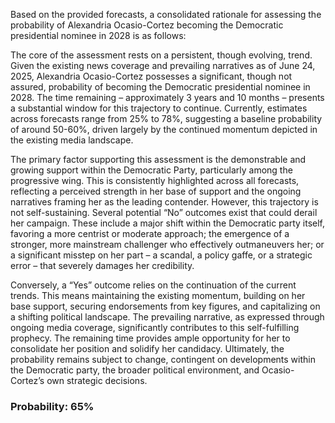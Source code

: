Based on the provided forecasts, a consolidated rationale for assessing the probability of Alexandria Ocasio-Cortez becoming the Democratic presidential nominee in 2028 is as follows:

The core of the assessment rests on a persistent, though evolving, trend. Given the existing news coverage and prevailing narratives as of June 24, 2025, Alexandria Ocasio-Cortez possesses a significant, though not assured, probability of becoming the Democratic presidential nominee in 2028. The time remaining – approximately 3 years and 10 months – presents a substantial window for this trajectory to continue. Currently, estimates across forecasts range from 25% to 78%, suggesting a baseline probability of around 50-60%, driven largely by the continued momentum depicted in the existing media landscape.

The primary factor supporting this assessment is the demonstrable and growing support within the Democratic Party, particularly among the progressive wing. This is consistently highlighted across all forecasts, reflecting a perceived strength in her base of support and the ongoing narratives framing her as the leading contender. However, this trajectory is not self-sustaining. Several potential “No” outcomes exist that could derail her campaign. These include a major shift within the Democratic party itself, favoring a more centrist or moderate approach; the emergence of a stronger, more mainstream challenger who effectively outmaneuvers her; or a significant misstep on her part – a scandal, a policy gaffe, or a strategic error – that severely damages her credibility. 

Conversely, a “Yes” outcome relies on the continuation of the current trends. This means maintaining the existing momentum, building on her base support, securing endorsements from key figures, and capitalizing on a shifting political landscape. The prevailing narrative, as expressed through ongoing media coverage, significantly contributes to this self-fulfilling prophecy. The remaining time provides ample opportunity for her to consolidate her position and solidify her candidacy.  Ultimately, the probability remains subject to change, contingent on developments within the Democratic party, the broader political environment, and Ocasio-Cortez’s own strategic decisions.

### Probability: 65%